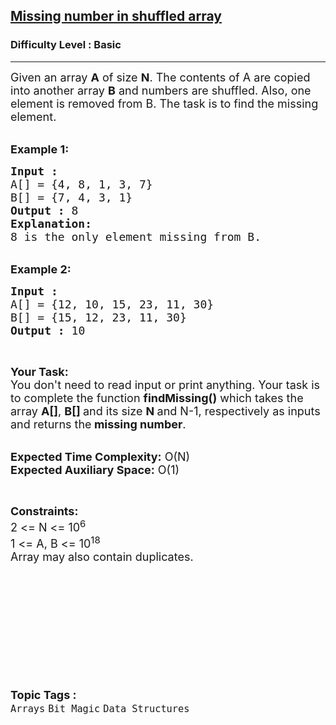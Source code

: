 <h2><a href="https://practice.geeksforgeeks.org/problems/missing-number-in-shuffled-array0938/0">Missing number in shuffled array</a></h2><h3>Difficulty Level : Basic</h3><hr><div class="problems_problem_content__Xm_eO"><p><span style="font-size:18px">Given an array <strong>A</strong> of size <strong>N</strong>. The contents of A are copied into another array <strong>B</strong> and numbers are shuffled. Also, one element is removed from B. The task is to find the missing element.</span></p>

<div>&nbsp;</div>

<div><span style="font-size:18px"><strong>Example 1:</strong></span></div>

<pre><span style="font-size:18px"><strong>Input :</strong> 
A[] = {4, 8, 1, 3, 7}
B[] = {7, 4, 3, 1}
<strong>Output :</strong> 8
</span><strong><span style="font-size:18px">Explanation:
</span></strong><span style="font-size:18px">8 is the only element missing from B.</span>
</pre>

<div>&nbsp;</div>

<div><span style="font-size:18px"><strong>Example 2:</strong></span></div>

<pre><span style="font-size:18px"><strong>Input :</strong> 
A[] = {12, 10, 15, 23, 11, 30}
B[] = {15, 12, 23, 11, 30}
<strong>Output :</strong> 10</span></pre>

<p>&nbsp;</p>

<p><span style="font-size:18px"><strong>Your Task:&nbsp;&nbsp;</strong><br>
You don't need to read input or print anything. Your task is to complete the function <strong>findMissing()</strong>&nbsp;which takes the array <strong>A[]</strong>, <strong>B[] </strong>and its size <strong>N </strong>and N-1, respectively as inputs and returns the<strong> missing number</strong>.</span></p>

<p><br>
<span style="font-size:18px"><strong>Expected Time Complexity:</strong> O(N)<br>
<strong>Expected Auxiliary Space:</strong> O(1)</span></p>

<p>&nbsp;</p>

<p><span style="font-size:18px"><strong>Constraints:</strong><br>
2 &lt;= N &lt;= 10<sup>6</sup><br>
1 &lt;= A, B &lt;= 10<sup>18</sup><br>
Array may also contain duplicates.</span></p>

<p>&nbsp;</p>

<p>&nbsp;</p>

<p>&nbsp;</p>

<p>&nbsp;</p>

<p>&nbsp;</p>
</div><br><p><span style=font-size:18px><strong>Topic Tags : </strong><br><code>Arrays</code>&nbsp;<code>Bit Magic</code>&nbsp;<code>Data Structures</code>&nbsp;